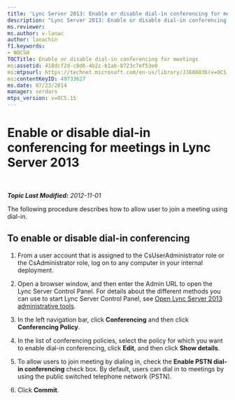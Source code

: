 ```yaml
---
title: 'Lync Server 2013: Enable or disable dial-in conferencing for meetings'
description: "Lync Server 2013: Enable or disable dial-in conferencing for meetings."
ms.reviewer: 
ms.author: v-lanac
author: lanachin
f1.keywords:
- NOCSH
TOCTitle: Enable or disable dial-in conferencing for meetings
ms:assetid: 418dcf2d-c8d6-4b2c-b1ab-8723c7ef53e0
ms:mtpsurl: https://technet.microsoft.com/en-us/library/JJ688036(v=OCS.15)
ms:contentKeyID: 49733627
ms.date: 07/23/2014
manager: serdars
mtps_version: v=OCS.15
---
```


# Enable or disable dial-in conferencing for meetings in Lync Server 2013

<div data-xmlns="http://www.w3.org/1999/xhtml">

<div class="topic" data-xmlns="http://www.w3.org/1999/xhtml" data-msxsl="urn:schemas-microsoft-com:xslt" data-cs="https://msdn.microsoft.com/">

<div data-asp="https://msdn2.microsoft.com/asp">



</div>

<div id="mainSection">

<div id="mainBody">

<span> </span>

_**Topic Last Modified:** 2012-11-01_

The following procedure describes how to allow user to join a meeting using dial-in.

<div>

## To enable or disable dial-in conferencing

1.  From a user account that is assigned to the CsUserAdministrator role or the CsAdministrator role, log on to any computer in your internal deployment.

2.  Open a browser window, and then enter the Admin URL to open the Lync Server Control Panel. For details about the different methods you can use to start Lync Server Control Panel, see [Open Lync Server 2013 administrative tools](lync-server-2013-open-lync-server-administrative-tools.md).

3.  In the left navigation bar, click **Conferencing** and then click **Conferencing Policy**.

4.  In the list of conferencing policies, select the policy for which you want to enable dial-in conferencing, click **Edit**, and then click **Show details**.

5.  To allow users to join meeting by dialing in, check the **Enable PSTN dial-in conferencing** check box. By default, users can dial in to meetings by using the public switched telephone network (PSTN).

6.  Click **Commit**.

</div>

</div>

<span> </span>

</div>

</div>

</div>

